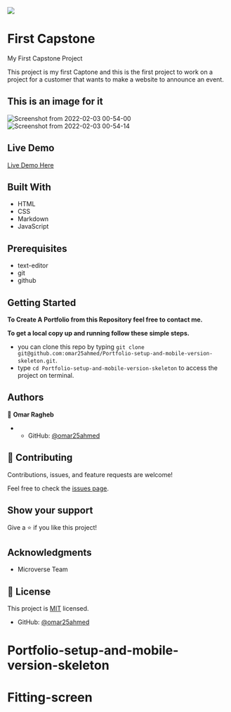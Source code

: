 ![](https://img.shields.io/badge/Microverse-blueviolet)
# First Capstone

My First Capstone Project

This project is my first Captone and this is the first project to work on a project for a customer that wants to make a website to announce an event.

## This is an image for it
![Screenshot from 2022-02-03 00-54-00](https://user-images.githubusercontent.com/92755394/152251439-c8655685-3403-4fa2-91e1-1888fd7573e7.png)
![Screenshot from 2022-02-03 00-54-14](https://user-images.githubusercontent.com/92755394/152251446-e1484cb9-04dd-41e5-bab7-7032933cba8e.png)

## Live Demo
[Live Demo Here](https://omar25ahmed.github.io/Omar-Ragheb-First-Capstone/)




## Built With

- HTML
- CSS
- Markdown
- JavaScript

## Prerequisites 

- text-editor
- git 
- github

## Getting Started

**To Create A Portfolio from this Repository feel free to contact me.**

**To get a local copy up and running follow these simple steps.**
- you can clone this repo by typing `git clone git@github.com:omar25ahmed/Portfolio-setup-and-mobile-version-skeleton.git`.
- type `cd Portfolio-setup-and-mobile-version-skeleton` to access the project on terminal.

## Authors

👤 **Omar Ragheb**

- - GitHub: [@omar25ahmed](https://github.com/omar25ahmed)


## 🤝 Contributing

Contributions, issues, and feature requests are welcome!

Feel free to check the [issues page](https://github.com/omar25ahmed/Portfolio-setup-and-mobile-version-skeleton/issues).

## Show your support

Give a ⭐️ if you like this project!

## Acknowledgments

- Microverse Team

## 📝 License

This project is [MIT](./MIT.md) licensed.

- GitHub: [@omar25ahmed](https://github.com/omar25ahmed)

# Portfolio-setup-and-mobile-version-skeleton
# Fitting-screen
